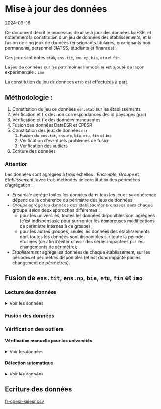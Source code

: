 Mise à jour des données
================
2024-09-06

Ce document décrit le processus de mise à jour des données kpiESR, et
notamment la constitution d’un jeu de données des établissements, et la
fusion de cinq jeux de données (enseignants titulaires, enseignants non
permanents, personnel BIATSS, étudiants et finances).

Ces jeux sont notés `etab`, `ens.tit`, `ens.np`, `bia`, `etu` et `fin`.

Le jeu de données sur les patrimoines immobilier est ajouté de façon
expérimentale : `imo`

La constitution du jeu de données `etab` est effectuées [à
part](maj-mapping.md).

## Méthodologie :

1.  Constitution du jeu de données `esr.etab` sur les établissements
2.  Vérification et fix des non correspondances des id paysages (`pid`)
3.  Vérification et fix des données manquantes
4.  Fusion des données DataESR et CPESR
5.  Constitution des jeux de données `esr`
    1.  Fusion de `ens.tit`, `ens.np`, `bia`, `etu`, `fin` et `imo`
    2.  Vérification d’éventuels problèmes de fusion
    3.  Vérification des outliers
6.  Ecriture des données

### Attention

Les données sont agrégées à trois échelles : *Ensemble*, *Groupe* et
*Etablissement*, avec trois méthodes de constitution des périmètres
d’agrégation :

- *Ensemble* agrège toutes les données dans tous les jeux : sa cohérence
  dépend de la cohérence du périmètre des jeux de données ;
- *Groupe* agrège les données des établissements classés dans chaque
  groupe, selon deux approches différentes :
  - pour les universités, toutes les données disponibles sont agrégées
    (c’est indispensable pour surmonter les nombreuses modifications de
    périmètre internes à ce groupe) ;
  - pour les autres groupes, seules les données des établissements dont
    toutes les données sont disponibles sur toute la période étudiées
    (ce afin d’éviter d’avoir des séries impactées par les changements
    de périmètre);
- *Etablissement* agrège les données de chaque établissement, sur les
  périodes et périmètres disponibles (et est donc impacté par les
  changement de périmètres).

## Fusion de `ens.tit`, `ens.np`, `bia`, `etu`, `fin` et `imo`

### Lecture des données

<details>
<summary>
Voir les données
</summary>

| data | Rentrée.min | Rentrée.max | nb_pid |
|:-----|------------:|------------:|-------:|
| ens  |        2010 |        2021 |    134 |
| bia  |        2015 |        2021 |    152 |
| etu  |        2006 |        2022 |    132 |
| fin  |        2009 |        2023 |    156 |
| imo  |        2016 |        2022 |    160 |

</details>

### Fusion des données

### Vérification des outliers

#### Vérification manuelle pour les universités

<details>
<summary>
Voir les données
</summary>

##### kpi.ENS.S.titulaires

<details>
<summary>
Voir les données
</summary>

| pid   | Etablissement                   | Comparable | kpi                  | valeur | norm | valeur_label | norm_label | rang | evolution |
|:------|:--------------------------------|:-----------|:---------------------|-------:|-----:|:-------------|:-----------|-----:|----------:|
| xJdyB | Aix-Marseille Université        | TRUE       | kpi.ENS.S.titulaires |     NA |   NA | N/A          | N/A        |   NA |        NA |
| vxHYt | Avignon Université              | TRUE       | kpi.ENS.S.titulaires |     NA |   NA | N/A          | N/A        |   NA |        NA |
| RS4WF | CY Cergy Paris Université       | FALSE      | kpi.ENS.S.titulaires |     NA |   NA | N/A          | N/A        |   NA |        NA |
| pVJpw | Centre universitaire de Mayotte | FALSE      | kpi.ENS.S.titulaires |     NA |   NA | N/A          | N/A        |   NA |        NA |
| atbEK | La Rochelle Université          | TRUE       | kpi.ENS.S.titulaires |     NA |   NA | N/A          | N/A        |   NA |        NA |

</details>
<details>
<summary>
Voir les données
</summary>

| pid   | Etablissement                                      | Comparable | kpi                  | valeur | norm | valeur_label | norm_label | rang | evolution |
|:------|:---------------------------------------------------|:-----------|:---------------------|-------:|-----:|:-------------|:-----------|-----:|----------:|
| V13Pk | Université de Versailles Saint-Quentin-en-Yvelines | TRUE       | kpi.ENS.S.titulaires |     NA |   NA | N/A          | N/A        |   NA |        NA |
| Z2FY5 | Université de la Nouvelle-Calédonie                | FALSE      | kpi.ENS.S.titulaires |     NA |   NA | N/A          | N/A        |   NA |        NA |
| zepT6 | Université de la Polynésie Française               | FALSE      | kpi.ENS.S.titulaires |     NA |   NA | N/A          | N/A        |   NA |        NA |
| z3hdL | Université des Antilles                            | FALSE      | kpi.ENS.S.titulaires |     NA |   NA | N/A          | N/A        |   NA |        NA |
| yH19Y | Université du Littoral Côte d’Opale                | TRUE       | kpi.ENS.S.titulaires |     NA |   NA | N/A          | N/A        |   NA |        NA |

</details>

##### kpi.ENS.S.EC

<details>
<summary>
Voir les données
</summary>

| pid   | Etablissement                   | Comparable | kpi          | valeur | norm | valeur_label | norm_label | rang | evolution |
|:------|:--------------------------------|:-----------|:-------------|-------:|-----:|:-------------|:-----------|-----:|----------:|
| xJdyB | Aix-Marseille Université        | TRUE       | kpi.ENS.S.EC |     NA |   NA | N/A          | N/A        |   NA |        NA |
| vxHYt | Avignon Université              | TRUE       | kpi.ENS.S.EC |     NA |   NA | N/A          | N/A        |   NA |        NA |
| RS4WF | CY Cergy Paris Université       | FALSE      | kpi.ENS.S.EC |     NA |   NA | N/A          | N/A        |   NA |        NA |
| pVJpw | Centre universitaire de Mayotte | FALSE      | kpi.ENS.S.EC |     NA |   NA | N/A          | N/A        |   NA |        NA |
| atbEK | La Rochelle Université          | TRUE       | kpi.ENS.S.EC |     NA |   NA | N/A          | N/A        |   NA |        NA |

</details>
<details>
<summary>
Voir les données
</summary>

| pid   | Etablissement                                      | Comparable | kpi          | valeur | norm | valeur_label | norm_label | rang | evolution |
|:------|:---------------------------------------------------|:-----------|:-------------|-------:|-----:|:-------------|:-----------|-----:|----------:|
| V13Pk | Université de Versailles Saint-Quentin-en-Yvelines | TRUE       | kpi.ENS.S.EC |     NA |   NA | N/A          | N/A        |   NA |        NA |
| Z2FY5 | Université de la Nouvelle-Calédonie                | FALSE      | kpi.ENS.S.EC |     NA |   NA | N/A          | N/A        |   NA |        NA |
| zepT6 | Université de la Polynésie Française               | FALSE      | kpi.ENS.S.EC |     NA |   NA | N/A          | N/A        |   NA |        NA |
| z3hdL | Université des Antilles                            | FALSE      | kpi.ENS.S.EC |     NA |   NA | N/A          | N/A        |   NA |        NA |
| yH19Y | Université du Littoral Côte d’Opale                | TRUE       | kpi.ENS.S.EC |     NA |   NA | N/A          | N/A        |   NA |        NA |

</details>

##### kpi.ENS.S.DocATER

<details>
<summary>
Voir les données
</summary>

| pid   | Etablissement                   | Comparable | kpi               | valeur | norm | valeur_label | norm_label | rang | evolution |
|:------|:--------------------------------|:-----------|:------------------|-------:|-----:|:-------------|:-----------|-----:|----------:|
| xJdyB | Aix-Marseille Université        | TRUE       | kpi.ENS.S.DocATER |     NA |   NA | N/A          | N/A        |   NA |        NA |
| vxHYt | Avignon Université              | TRUE       | kpi.ENS.S.DocATER |     NA |   NA | N/A          | N/A        |   NA |        NA |
| RS4WF | CY Cergy Paris Université       | FALSE      | kpi.ENS.S.DocATER |     NA |   NA | N/A          | N/A        |   NA |        NA |
| pVJpw | Centre universitaire de Mayotte | FALSE      | kpi.ENS.S.DocATER |     NA |   NA | N/A          | N/A        |   NA |        NA |
| atbEK | La Rochelle Université          | TRUE       | kpi.ENS.S.DocATER |     NA |   NA | N/A          | N/A        |   NA |        NA |

</details>
<details>
<summary>
Voir les données
</summary>

| pid   | Etablissement                                      | Comparable | kpi               | valeur | norm | valeur_label | norm_label | rang | evolution |
|:------|:---------------------------------------------------|:-----------|:------------------|-------:|-----:|:-------------|:-----------|-----:|----------:|
| V13Pk | Université de Versailles Saint-Quentin-en-Yvelines | TRUE       | kpi.ENS.S.DocATER |     NA |   NA | N/A          | N/A        |   NA |        NA |
| Z2FY5 | Université de la Nouvelle-Calédonie                | FALSE      | kpi.ENS.S.DocATER |     NA |   NA | N/A          | N/A        |   NA |        NA |
| zepT6 | Université de la Polynésie Française               | FALSE      | kpi.ENS.S.DocATER |     NA |   NA | N/A          | N/A        |   NA |        NA |
| z3hdL | Université des Antilles                            | FALSE      | kpi.ENS.S.DocATER |     NA |   NA | N/A          | N/A        |   NA |        NA |
| yH19Y | Université du Littoral Côte d’Opale                | TRUE       | kpi.ENS.S.DocATER |     NA |   NA | N/A          | N/A        |   NA |        NA |

</details>

##### kpi.ENS.S.contractuels

<details>
<summary>
Voir les données
</summary>

| pid   | Etablissement                   | Comparable | kpi                    | valeur | norm | valeur_label | norm_label | rang | evolution |
|:------|:--------------------------------|:-----------|:-----------------------|-------:|-----:|:-------------|:-----------|-----:|----------:|
| xJdyB | Aix-Marseille Université        | TRUE       | kpi.ENS.S.contractuels |     NA |   NA | N/A          | N/A        |   NA |        NA |
| vxHYt | Avignon Université              | TRUE       | kpi.ENS.S.contractuels |     NA |   NA | N/A          | N/A        |   NA |        NA |
| RS4WF | CY Cergy Paris Université       | FALSE      | kpi.ENS.S.contractuels |     NA |   NA | N/A          | N/A        |   NA |        NA |
| pVJpw | Centre universitaire de Mayotte | FALSE      | kpi.ENS.S.contractuels |     NA |   NA | N/A          | N/A        |   NA |        NA |
| atbEK | La Rochelle Université          | TRUE       | kpi.ENS.S.contractuels |     NA |   NA | N/A          | N/A        |   NA |        NA |

</details>
<details>
<summary>
Voir les données
</summary>

| pid   | Etablissement                                      | Comparable | kpi                    | valeur | norm | valeur_label | norm_label | rang | evolution |
|:------|:---------------------------------------------------|:-----------|:-----------------------|-------:|-----:|:-------------|:-----------|-----:|----------:|
| V13Pk | Université de Versailles Saint-Quentin-en-Yvelines | TRUE       | kpi.ENS.S.contractuels |     NA |   NA | N/A          | N/A        |   NA |        NA |
| Z2FY5 | Université de la Nouvelle-Calédonie                | FALSE      | kpi.ENS.S.contractuels |     NA |   NA | N/A          | N/A        |   NA |        NA |
| zepT6 | Université de la Polynésie Française               | FALSE      | kpi.ENS.S.contractuels |     NA |   NA | N/A          | N/A        |   NA |        NA |
| z3hdL | Université des Antilles                            | FALSE      | kpi.ENS.S.contractuels |     NA |   NA | N/A          | N/A        |   NA |        NA |
| yH19Y | Université du Littoral Côte d’Opale                | TRUE       | kpi.ENS.S.contractuels |     NA |   NA | N/A          | N/A        |   NA |        NA |

</details>

##### kpi.ETU.S.cycle1_L

<details>
<summary>
Voir les données
</summary>

| pid   | Etablissement                        | Comparable | kpi                | valeur |      norm | valeur_label | norm_label | rang | evolution |
|:------|:-------------------------------------|:-----------|:-------------------|-------:|----------:|:-------------|:-----------|-----:|----------:|
| PpsCQ | Université Paris sciences et lettres | FALSE      | kpi.ETU.S.cycle1_L |   4326 | 0.2408820 | 4 326        | 24%        |   69 |        NA |
| G2qA7 | Université Paris-Saclay              | FALSE      | kpi.ETU.S.cycle1_L |  16291 | 0.3481132 | 16 291       | 35%        |   68 | 114.25866 |
| etBz7 | Université Claude Bernard - Lyon 1   | TRUE       | kpi.ETU.S.cycle1_L |  16061 | 0.4061757 | 16 061       | 41%        |   67 |  96.80550 |
| 5cZyU | Université de Paris                  | TRUE       | kpi.ETU.S.cycle1_L |  24493 | 0.4205384 | 24 493       | 42%        |   66 |  97.14818 |
| bxPQe | Sorbonne Université                  | TRUE       | kpi.ETU.S.cycle1_L |  21808 | 0.4448796 | 21 808       | 44%        |   65 |  99.10025 |

</details>
<details>
<summary>
Voir les données
</summary>

| pid   | Etablissement                       | Comparable | kpi                | valeur |      norm | valeur_label | norm_label | rang | evolution |
|:------|:------------------------------------|:-----------|:-------------------|-------:|----------:|:-------------|:-----------|-----:|----------:|
| HAU8L | Université de Nîmes                 | TRUE       | kpi.ETU.S.cycle1_L |   4867 | 0.9024662 | 4 867        | 90%        |    4 | 148.42940 |
| Z2FY5 | Université de la Nouvelle-Calédonie | FALSE      | kpi.ETU.S.cycle1_L |   3162 | 0.9202561 | 3 162        | 92%        |    3 | 132.46753 |
| RN4E6 | Université d’Évry-Val-d’Essonne     | FALSE      | kpi.ETU.S.cycle1_L |   5893 | 0.9312579 | 5 893        | 93%        |    2 |  89.88713 |
| pVJpw | Centre universitaire de Mayotte     | FALSE      | kpi.ETU.S.cycle1_L |   1359 | 1.0000000 | 1 359        | 100%       |    1 | 189.01252 |
| C6Ps7 | Université Paris Dauphine - PSL     | FALSE      | kpi.ETU.S.cycle1_L |     NA |        NA | N/A          | N/A        |   NA |        NA |

</details>

##### kpi.ETU.S.cycle2_M

<details>
<summary>
Voir les données
</summary>

| pid   | Etablissement                        | Comparable | kpi                | valeur |      norm | valeur_label | norm_label | rang | evolution |
|:------|:-------------------------------------|:-----------|:-------------------|-------:|----------:|:-------------|:-----------|-----:|----------:|
| pVJpw | Centre universitaire de Mayotte      | FALSE      | kpi.ETU.S.cycle2_M |      0 | 0.0000000 | 0            | 0%         |   69 |        NA |
| Z2FY5 | Université de la Nouvelle-Calédonie  | FALSE      | kpi.ETU.S.cycle2_M |    230 | 0.0669383 | 230          | 7%         |   68 | 128.49162 |
| RN4E6 | Université d’Évry-Val-d’Essonne      | FALSE      | kpi.ETU.S.cycle2_M |    434 | 0.0685841 | 434          | 7%         |   67 |  21.91919 |
| HAU8L | Université de Nîmes                  | TRUE       | kpi.ETU.S.cycle2_M |    489 | 0.0906731 | 489          | 9%         |   66 | 186.64122 |
| zepT6 | Université de la Polynésie Française | FALSE      | kpi.ETU.S.cycle2_M |    345 | 0.1336691 | 345          | 13%        |   65 |  78.58770 |

</details>
<details>
<summary>
Voir les données
</summary>

| pid   | Etablissement                        | Comparable | kpi                | valeur |      norm | valeur_label | norm_label | rang | evolution |
|:------|:-------------------------------------|:-----------|:-------------------|-------:|----------:|:-------------|:-----------|-----:|----------:|
| 5cZyU | Université de Paris                  | TRUE       | kpi.ETU.S.cycle2_M |  30894 | 0.5304419 | 30 894       | 53%        |    4 |  116.9076 |
| etBz7 | Université Claude Bernard - Lyon 1   | TRUE       | kpi.ETU.S.cycle2_M |  22062 | 0.5579384 | 22 062       | 56%        |    3 |  128.1780 |
| G2qA7 | Université Paris-Saclay              | FALSE      | kpi.ETU.S.cycle2_M |  26460 | 0.5654088 | 26 460       | 57%        |    2 |  252.5050 |
| PpsCQ | Université Paris sciences et lettres | FALSE      | kpi.ETU.S.cycle2_M |  11283 | 0.6282644 | 11 283       | 63%        |    1 |        NA |
| C6Ps7 | Université Paris Dauphine - PSL      | FALSE      | kpi.ETU.S.cycle2_M |     NA |        NA | N/A          | N/A        |   NA |        NA |

</details>

##### kpi.ETU.S.cycle3_D

<details>
<summary>
Voir les données
</summary>

| pid   | Etablissement                                      | Comparable | kpi                | valeur |      norm | valeur_label | norm_label | rang | evolution |
|:------|:---------------------------------------------------|:-----------|:-------------------|-------:|----------:|:-------------|:-----------|-----:|----------:|
| pVJpw | Centre universitaire de Mayotte                    | FALSE      | kpi.ETU.S.cycle3_D |      0 | 0.0000000 | 0            | 0%         |   67 |        NA |
| Lr94O | Université de Bourgogne                            | TRUE       | kpi.ETU.S.cycle3_D |      0 | 0.0000000 | 0            | 0%         |   67 | 0.0000000 |
| 7Mpgt | Université de Franche-Comté                        | TRUE       | kpi.ETU.S.cycle3_D |      0 | 0.0000000 | 0            | 0%         |   67 | 0.0000000 |
| RN4E6 | Université d’Évry-Val-d’Essonne                    | FALSE      | kpi.ETU.S.cycle3_D |      1 | 0.0001580 | 1            | 0%         |   66 | 0.4098361 |
| V13Pk | Université de Versailles Saint-Quentin-en-Yvelines | TRUE       | kpi.ETU.S.cycle3_D |      6 | 0.0004522 | 6            | 0%         |   65 | 0.8498584 |

</details>
<details>
<summary>
Voir les données
</summary>

| pid   | Etablissement                        | Comparable | kpi                | valeur |      norm | valeur_label | norm_label | rang | evolution |
|:------|:-------------------------------------|:-----------|:-------------------|-------:|----------:|:-------------|:-----------|-----:|----------:|
| Y7ch7 | Université Grenoble Alpes            | TRUE       | kpi.ETU.S.cycle3_D |   2873 | 0.0548607 | 2 873        | 5%         |    4 |  81.87518 |
| bxPQe | Sorbonne Université                  | TRUE       | kpi.ETU.S.cycle3_D |   2881 | 0.0587719 | 2 881        | 6%         |    3 |  62.03704 |
| G2qA7 | Université Paris-Saclay              | FALSE      | kpi.ETU.S.cycle3_D |   4047 | 0.0864781 | 4 047        | 9%         |    2 | 157.83931 |
| PpsCQ | Université Paris sciences et lettres | FALSE      | kpi.ETU.S.cycle3_D |   2350 | 0.1308536 | 2 350        | 13%        |    1 | 890.15152 |
| C6Ps7 | Université Paris Dauphine - PSL      | FALSE      | kpi.ETU.S.cycle3_D |     NA |        NA | N/A          | N/A        |   NA |        NA |

</details>

##### kpi.ETU.S.DU_DE

<details>
<summary>
Voir les données
</summary>

| pid   | Etablissement                            | Comparable | kpi             | valeur |      norm | valeur_label | norm_label | rang | evolution |
|:------|:-----------------------------------------|:-----------|:----------------|-------:|----------:|:-------------|:-----------|-----:|----------:|
| BWbvP | Université d’Artois                      | TRUE       | kpi.ETU.S.DU_DE |     90 | 0.0075707 | 90           | 1%         |   69 | 109.75610 |
| 5tVy4 | Université Bretagne Sud                  | TRUE       | kpi.ETU.S.DU_DE |     77 | 0.0080637 | 77           | 1%         |   68 | 120.31250 |
| EW53M | Université Polytechnique Hauts-de-France | TRUE       | kpi.ETU.S.DU_DE |    114 | 0.0094795 | 114          | 1%         |   67 | 215.09434 |
| 3Z5e6 | Université Gustave Eiffel                | FALSE      | kpi.ETU.S.DU_DE |    147 | 0.0097629 | 147          | 1%         |   66 |        NA |
| zepT6 | Université de la Polynésie Française     | FALSE      | kpi.ETU.S.DU_DE |     46 | 0.0178225 | 46           | 2%         |   65 |  40.35088 |

</details>
<details>
<summary>
Voir les données
</summary>

| pid   | Etablissement                        | Comparable | kpi             | valeur |      norm | valeur_label | norm_label | rang | evolution |
|:------|:-------------------------------------|:-----------|:----------------|-------:|----------:|:-------------|:-----------|-----:|----------:|
| bxPQe | Sorbonne Université                  | TRUE       | kpi.ETU.S.DU_DE |   7072 | 0.1442676 | 7 072        | 14%        |    4 |  119.0372 |
| TWBzp | Université Panthéon-Assas            | FALSE      | kpi.ETU.S.DU_DE |   3559 | 0.1640470 | 3 559        | 16%        |    3 |  123.8344 |
| 5cZyU | Université de Paris                  | TRUE       | kpi.ETU.S.DU_DE |  10195 | 0.1750455 | 10 195       | 18%        |    2 |  147.8393 |
| PpsCQ | Université Paris sciences et lettres | FALSE      | kpi.ETU.S.DU_DE |   4170 | 0.2321956 | 4 170        | 23%        |    1 |        NA |
| C6Ps7 | Université Paris Dauphine - PSL      | FALSE      | kpi.ETU.S.DU_DE |     NA |        NA | N/A          | N/A        |   NA |        NA |

</details>

##### kpi.BIA.S.A

<details>
<summary>
Voir les données
</summary>

| pid   | Etablissement                   | Comparable | kpi         | valeur | norm | valeur_label | norm_label | rang | evolution |
|:------|:--------------------------------|:-----------|:------------|-------:|-----:|:-------------|:-----------|-----:|----------:|
| xJdyB | Aix-Marseille Université        | TRUE       | kpi.BIA.S.A |     NA |   NA | N/A          | N/A        |   NA |        NA |
| vxHYt | Avignon Université              | TRUE       | kpi.BIA.S.A |     NA |   NA | N/A          | N/A        |   NA |        NA |
| RS4WF | CY Cergy Paris Université       | FALSE      | kpi.BIA.S.A |     NA |   NA | N/A          | N/A        |   NA |        NA |
| pVJpw | Centre universitaire de Mayotte | FALSE      | kpi.BIA.S.A |     NA |   NA | N/A          | N/A        |   NA |        NA |
| atbEK | La Rochelle Université          | TRUE       | kpi.BIA.S.A |     NA |   NA | N/A          | N/A        |   NA |        NA |

</details>
<details>
<summary>
Voir les données
</summary>

| pid   | Etablissement                                      | Comparable | kpi         | valeur | norm | valeur_label | norm_label | rang | evolution |
|:------|:---------------------------------------------------|:-----------|:------------|-------:|-----:|:-------------|:-----------|-----:|----------:|
| V13Pk | Université de Versailles Saint-Quentin-en-Yvelines | TRUE       | kpi.BIA.S.A |     NA |   NA | N/A          | N/A        |   NA |        NA |
| Z2FY5 | Université de la Nouvelle-Calédonie                | FALSE      | kpi.BIA.S.A |     NA |   NA | N/A          | N/A        |   NA |        NA |
| zepT6 | Université de la Polynésie Française               | FALSE      | kpi.BIA.S.A |     NA |   NA | N/A          | N/A        |   NA |        NA |
| z3hdL | Université des Antilles                            | FALSE      | kpi.BIA.S.A |     NA |   NA | N/A          | N/A        |   NA |        NA |
| yH19Y | Université du Littoral Côte d’Opale                | TRUE       | kpi.BIA.S.A |     NA |   NA | N/A          | N/A        |   NA |        NA |

</details>

##### kpi.BIA.S.B

<details>
<summary>
Voir les données
</summary>

| pid   | Etablissement                   | Comparable | kpi         | valeur | norm | valeur_label | norm_label | rang | evolution |
|:------|:--------------------------------|:-----------|:------------|-------:|-----:|:-------------|:-----------|-----:|----------:|
| xJdyB | Aix-Marseille Université        | TRUE       | kpi.BIA.S.B |     NA |   NA | N/A          | N/A        |   NA |        NA |
| vxHYt | Avignon Université              | TRUE       | kpi.BIA.S.B |     NA |   NA | N/A          | N/A        |   NA |        NA |
| RS4WF | CY Cergy Paris Université       | FALSE      | kpi.BIA.S.B |     NA |   NA | N/A          | N/A        |   NA |        NA |
| pVJpw | Centre universitaire de Mayotte | FALSE      | kpi.BIA.S.B |     NA |   NA | N/A          | N/A        |   NA |        NA |
| atbEK | La Rochelle Université          | TRUE       | kpi.BIA.S.B |     NA |   NA | N/A          | N/A        |   NA |        NA |

</details>
<details>
<summary>
Voir les données
</summary>

| pid   | Etablissement                                      | Comparable | kpi         | valeur | norm | valeur_label | norm_label | rang | evolution |
|:------|:---------------------------------------------------|:-----------|:------------|-------:|-----:|:-------------|:-----------|-----:|----------:|
| V13Pk | Université de Versailles Saint-Quentin-en-Yvelines | TRUE       | kpi.BIA.S.B |     NA |   NA | N/A          | N/A        |   NA |        NA |
| Z2FY5 | Université de la Nouvelle-Calédonie                | FALSE      | kpi.BIA.S.B |     NA |   NA | N/A          | N/A        |   NA |        NA |
| zepT6 | Université de la Polynésie Française               | FALSE      | kpi.BIA.S.B |     NA |   NA | N/A          | N/A        |   NA |        NA |
| z3hdL | Université des Antilles                            | FALSE      | kpi.BIA.S.B |     NA |   NA | N/A          | N/A        |   NA |        NA |
| yH19Y | Université du Littoral Côte d’Opale                | TRUE       | kpi.BIA.S.B |     NA |   NA | N/A          | N/A        |   NA |        NA |

</details>

##### kpi.BIA.S.C

<details>
<summary>
Voir les données
</summary>

| pid   | Etablissement                   | Comparable | kpi         | valeur | norm | valeur_label | norm_label | rang | evolution |
|:------|:--------------------------------|:-----------|:------------|-------:|-----:|:-------------|:-----------|-----:|----------:|
| xJdyB | Aix-Marseille Université        | TRUE       | kpi.BIA.S.C |     NA |   NA | N/A          | N/A        |   NA |        NA |
| vxHYt | Avignon Université              | TRUE       | kpi.BIA.S.C |     NA |   NA | N/A          | N/A        |   NA |        NA |
| RS4WF | CY Cergy Paris Université       | FALSE      | kpi.BIA.S.C |     NA |   NA | N/A          | N/A        |   NA |        NA |
| pVJpw | Centre universitaire de Mayotte | FALSE      | kpi.BIA.S.C |     NA |   NA | N/A          | N/A        |   NA |        NA |
| atbEK | La Rochelle Université          | TRUE       | kpi.BIA.S.C |     NA |   NA | N/A          | N/A        |   NA |        NA |

</details>
<details>
<summary>
Voir les données
</summary>

| pid   | Etablissement                                      | Comparable | kpi         | valeur | norm | valeur_label | norm_label | rang | evolution |
|:------|:---------------------------------------------------|:-----------|:------------|-------:|-----:|:-------------|:-----------|-----:|----------:|
| V13Pk | Université de Versailles Saint-Quentin-en-Yvelines | TRUE       | kpi.BIA.S.C |     NA |   NA | N/A          | N/A        |   NA |        NA |
| Z2FY5 | Université de la Nouvelle-Calédonie                | FALSE      | kpi.BIA.S.C |     NA |   NA | N/A          | N/A        |   NA |        NA |
| zepT6 | Université de la Polynésie Française               | FALSE      | kpi.BIA.S.C |     NA |   NA | N/A          | N/A        |   NA |        NA |
| z3hdL | Université des Antilles                            | FALSE      | kpi.BIA.S.C |     NA |   NA | N/A          | N/A        |   NA |        NA |
| yH19Y | Université du Littoral Côte d’Opale                | TRUE       | kpi.BIA.S.C |     NA |   NA | N/A          | N/A        |   NA |        NA |

</details>

##### kpi.BIA.S.titulaires

<details>
<summary>
Voir les données
</summary>

| pid   | Etablissement                   | Comparable | kpi                  | valeur | norm | valeur_label | norm_label | rang | evolution |
|:------|:--------------------------------|:-----------|:---------------------|-------:|-----:|:-------------|:-----------|-----:|----------:|
| xJdyB | Aix-Marseille Université        | TRUE       | kpi.BIA.S.titulaires |     NA |   NA | N/A          | N/A        |   NA |        NA |
| vxHYt | Avignon Université              | TRUE       | kpi.BIA.S.titulaires |     NA |   NA | N/A          | N/A        |   NA |        NA |
| RS4WF | CY Cergy Paris Université       | FALSE      | kpi.BIA.S.titulaires |     NA |   NA | N/A          | N/A        |   NA |        NA |
| pVJpw | Centre universitaire de Mayotte | FALSE      | kpi.BIA.S.titulaires |     NA |   NA | N/A          | N/A        |   NA |        NA |
| atbEK | La Rochelle Université          | TRUE       | kpi.BIA.S.titulaires |     NA |   NA | N/A          | N/A        |   NA |        NA |

</details>
<details>
<summary>
Voir les données
</summary>

| pid   | Etablissement                                      | Comparable | kpi                  | valeur | norm | valeur_label | norm_label | rang | evolution |
|:------|:---------------------------------------------------|:-----------|:---------------------|-------:|-----:|:-------------|:-----------|-----:|----------:|
| V13Pk | Université de Versailles Saint-Quentin-en-Yvelines | TRUE       | kpi.BIA.S.titulaires |     NA |   NA | N/A          | N/A        |   NA |        NA |
| Z2FY5 | Université de la Nouvelle-Calédonie                | FALSE      | kpi.BIA.S.titulaires |     NA |   NA | N/A          | N/A        |   NA |        NA |
| zepT6 | Université de la Polynésie Française               | FALSE      | kpi.BIA.S.titulaires |     NA |   NA | N/A          | N/A        |   NA |        NA |
| z3hdL | Université des Antilles                            | FALSE      | kpi.BIA.S.titulaires |     NA |   NA | N/A          | N/A        |   NA |        NA |
| yH19Y | Université du Littoral Côte d’Opale                | TRUE       | kpi.BIA.S.titulaires |     NA |   NA | N/A          | N/A        |   NA |        NA |

</details>

##### kpi.FIN.S.masseSalariale

<details>
<summary>
Voir les données
</summary>

| pid   | Etablissement                        | Comparable | kpi                      |    valeur |      norm | valeur_label | norm_label | rang | evolution |
|:------|:-------------------------------------|:-----------|:-------------------------|----------:|----------:|:-------------|:-----------|-----:|----------:|
| pVJpw | Centre universitaire de Mayotte      | FALSE      | kpi.FIN.S.masseSalariale |   1669563 | 0.1726121 | 1.7M€        | 17%        |   68 |  194.5542 |
| PpsCQ | Université Paris sciences et lettres | FALSE      | kpi.FIN.S.masseSalariale |   9019346 | 0.1980367 | 9M€          | 20%        |   67 |  119.8539 |
| OJZ4a | Université de Haute-Alsace           | FALSE      | kpi.FIN.S.masseSalariale |  80493139 | 0.6536094 | 80M€         | 65%        |   66 |  120.8115 |
| G2qA7 | Université Paris-Saclay              | FALSE      | kpi.FIN.S.masseSalariale | 330372170 | 0.6860005 | 330M€        | 69%        |   65 |  122.3841 |
| HAU8L | Université de Nîmes                  | TRUE       | kpi.FIN.S.masseSalariale |  20682089 | 0.6960349 | 21M€         | 70%        |   64 |  179.3573 |

</details>
<details>
<summary>
Voir les données
</summary>

| pid   | Etablissement                                | Comparable | kpi                      |    valeur |      norm | valeur_label | norm_label | rang | evolution |
|:------|:---------------------------------------------|:-----------|:-------------------------|----------:|----------:|:-------------|:-----------|-----:|----------:|
| Uxr7Z | Université Paris 8 - Vincennes - Saint-Denis | TRUE       | kpi.FIN.S.masseSalariale | 135311959 | 0.8624770 | 135M€        | 86%        |    3 |  121.9693 |
| 9xlel | Le Mans Université                           | TRUE       | kpi.FIN.S.masseSalariale |  89239805 | 0.8691082 | 89M€         | 87%        |    2 |  132.2899 |
| ti37C | Université Rennes 2                          | TRUE       | kpi.FIN.S.masseSalariale | 110259303 | 0.8702093 | 110M€        | 87%        |    1 |  130.3243 |
| qUCQp | Nantes Université                            | TRUE       | kpi.FIN.S.masseSalariale |        NA |        NA | N/A          | N/A        |   NA |        NA |
| hy4EW | Université de Guyane                         | FALSE      | kpi.FIN.S.masseSalariale |        NA |        NA | N/A          | N/A        |   NA |        NA |

</details>

##### kpi.FIN.S.SCSP

<details>
<summary>
Voir les données
</summary>

| pid   | Etablissement                        | Comparable | kpi            |   valeur |      norm | valeur_label | norm_label | rang | evolution |
|:------|:-------------------------------------|:-----------|:---------------|---------:|----------:|:-------------|:-----------|-----:|----------:|
| PpsCQ | Université Paris sciences et lettres | FALSE      | kpi.FIN.S.SCSP |  9642272 | 0.2117142 | 9.6M€        | 21%        |   68 |  422.6216 |
| C6Ps7 | Université Paris Dauphine - PSL      | FALSE      | kpi.FIN.S.SCSP | 63039652 | 0.5461735 | 63M€         | 55%        |   67 |  109.3084 |
| pVJpw | Centre universitaire de Mayotte      | FALSE      | kpi.FIN.S.SCSP |  5667133 | 0.5859113 | 5.7M€        | 59%        |   66 |  199.1814 |
| OJZ4a | Université de Haute-Alsace           | FALSE      | kpi.FIN.S.SCSP | 81505600 | 0.6618307 | 82M€         | 66%        |   65 |  117.4418 |
| NLCOF | Université de Corse Pasquale Paoli   | FALSE      | kpi.FIN.S.SCSP | 45499751 | 0.6730802 | 45M€         | 67%        |   64 |  127.8109 |

</details>
<details>
<summary>
Voir les données
</summary>

| pid   | Etablissement                          | Comparable | kpi            |    valeur |      norm | valeur_label | norm_label | rang | evolution |
|:------|:---------------------------------------|:-----------|:---------------|----------:|----------:|:-------------|:-----------|-----:|----------:|
| z3hdL | Université des Antilles                | FALSE      | kpi.FIN.S.SCSP |  97264516 | 0.8998906 | 97M€         | 90%        |    3 |  107.1700 |
| HqAYu | Université Toulouse - Jean Jaurès      | TRUE       | kpi.FIN.S.SCSP | 181666433 | 0.9152949 | 182M€        | 92%        |    2 |  126.6716 |
| 8k883 | Université Sorbonne Nouvelle - Paris 3 | TRUE       | kpi.FIN.S.SCSP | 106604738 | 0.9261143 | 107M€        | 93%        |    1 |  116.5979 |
| qUCQp | Nantes Université                      | TRUE       | kpi.FIN.S.SCSP |        NA |        NA | N/A          | N/A        |   NA |        NA |
| hy4EW | Université de Guyane                   | FALSE      | kpi.FIN.S.SCSP |        NA |        NA | N/A          | N/A        |   NA |        NA |

</details>

##### kpi.FIN.S.recettesFormation

<details>
<summary>
Voir les données
</summary>

| pid   | Etablissement                            | Comparable | kpi                         |  valeur |      norm | valeur_label | norm_label | rang | evolution |
|:------|:-----------------------------------------|:-----------|:----------------------------|--------:|----------:|:-------------|:-----------|-----:|----------:|
| pVJpw | Centre universitaire de Mayotte          | FALSE      | kpi.FIN.S.recettesFormation |   75098 | 0.0077642 | 0.08M€       | 1%         |   64 |  30.83461 |
| n1W55 | Université de Perpignan Via Domitia      | TRUE       | kpi.FIN.S.recettesFormation | 1684725 | 0.0208868 | 1.7M€        | 2%         |   63 |  59.64260 |
| EW53M | Université Polytechnique Hauts-de-France | TRUE       | kpi.FIN.S.recettesFormation | 2378456 | 0.0211359 | 2.4M€        | 2%         |   62 |  56.50268 |
| atbEK | La Rochelle Université                   | TRUE       | kpi.FIN.S.recettesFormation | 2066209 | 0.0235176 | 2.1M€        | 2%         |   61 | 100.05119 |
| LsQ24 | Université Le Havre Normandie            | TRUE       | kpi.FIN.S.recettesFormation | 2054563 | 0.0246609 | 2.1M€        | 2%         |   60 |  75.12086 |

</details>
<details>
<summary>
Voir les données
</summary>

| pid   | Etablissement                          | Comparable | kpi                         | valeur | norm | valeur_label | norm_label | rang | evolution |
|:------|:---------------------------------------|:-----------|:----------------------------|-------:|-----:|:-------------|:-----------|-----:|----------:|
| PpsCQ | Université Paris sciences et lettres   | FALSE      | kpi.FIN.S.recettesFormation |     NA |   NA | N/A          | N/A        |   NA |        NA |
| 8k883 | Université Sorbonne Nouvelle - Paris 3 | TRUE       | kpi.FIN.S.recettesFormation |     NA |   NA | N/A          | N/A        |   NA |        NA |
| hy4EW | Université de Guyane                   | FALSE      | kpi.FIN.S.recettesFormation |     NA |   NA | N/A          | N/A        |   NA |        NA |
| Z2FY5 | Université de la Nouvelle-Calédonie    | FALSE      | kpi.FIN.S.recettesFormation |     NA |   NA | N/A          | N/A        |   NA |        NA |
| zepT6 | Université de la Polynésie Française   | FALSE      | kpi.FIN.S.recettesFormation |     NA |   NA | N/A          | N/A        |   NA |        NA |

</details>

##### kpi.FIN.S.recettesRecherche

<details>
<summary>
Voir les données
</summary>

| pid   | Etablissement                     | Comparable | kpi                         |  valeur |      norm | valeur_label | norm_label | rang |  evolution |
|:------|:----------------------------------|:-----------|:----------------------------|--------:|----------:|:-------------|:-----------|-----:|-----------:|
| pVJpw | Centre universitaire de Mayotte   | FALSE      | kpi.FIN.S.recettesRecherche |       0 | 0.0000000 | 0M€          | 0%         |   65 |    0.00000 |
| C6Ps7 | Université Paris Dauphine - PSL   | FALSE      | kpi.FIN.S.recettesRecherche |  668266 | 0.0057898 | 0.67M€       | 1%         |   64 |   35.31869 |
| gap5Q | Université Toulouse Capitole      | TRUE       | kpi.FIN.S.recettesRecherche |  809405 | 0.0069165 | 0.81M€       | 1%         |   63 |   83.19699 |
| HqAYu | Université Toulouse - Jean Jaurès | TRUE       | kpi.FIN.S.recettesRecherche | 1513574 | 0.0076259 | 1.5M€        | 1%         |   62 |  106.89349 |
| 7Gzub | Université Jean Moulin - Lyon 3   | TRUE       | kpi.FIN.S.recettesRecherche | 1078776 | 0.0081709 | 1.1M€        | 1%         |   61 | 1020.41838 |

</details>
<details>
<summary>
Voir les données
</summary>

| pid   | Etablissement                        | Comparable | kpi                         | valeur | norm | valeur_label | norm_label | rang | evolution |
|:------|:-------------------------------------|:-----------|:----------------------------|-------:|-----:|:-------------|:-----------|-----:|----------:|
| qUCQp | Nantes Université                    | TRUE       | kpi.FIN.S.recettesRecherche |     NA |   NA | N/A          | N/A        |   NA |        NA |
| PpsCQ | Université Paris sciences et lettres | FALSE      | kpi.FIN.S.recettesRecherche |     NA |   NA | N/A          | N/A        |   NA |        NA |
| hy4EW | Université de Guyane                 | FALSE      | kpi.FIN.S.recettesRecherche |     NA |   NA | N/A          | N/A        |   NA |        NA |
| HAU8L | Université de Nîmes                  | TRUE       | kpi.FIN.S.recettesRecherche |     NA |   NA | N/A          | N/A        |   NA |        NA |
| z3hdL | Université des Antilles              | FALSE      | kpi.FIN.S.recettesRecherche |     NA |   NA | N/A          | N/A        |   NA |        NA |

</details>

##### kpi.FIN.S.investissements

<details>
<summary>
Voir les données
</summary>

| pid   | Etablissement                          | Comparable | kpi                       |   valeur |      norm | valeur_label | norm_label | rang | evolution |
|:------|:---------------------------------------|:-----------|:--------------------------|---------:|----------:|:-------------|:-----------|-----:|----------:|
| PpsCQ | Université Paris sciences et lettres   | FALSE      | kpi.FIN.S.investissements |    45073 | 0.0009897 | 0.05M€       | 0%         |   68 |  536.5833 |
| 8k883 | Université Sorbonne Nouvelle - Paris 3 | TRUE       | kpi.FIN.S.investissements |  2672875 | 0.0232202 | 2.7M€        | 2%         |   67 |  160.9172 |
| 6G2TU | Université Paris 1 - Panthéon Sorbonne | TRUE       | kpi.FIN.S.investissements |  6789803 | 0.0273703 | 6.8M€        | 3%         |   66 |  293.4136 |
| ti37C | Université Rennes 2                    | TRUE       | kpi.FIN.S.investissements |  6589597 | 0.0520077 | 6.6M€        | 5%         |   65 |  154.1178 |
| 5cZyU | Université de Paris                    | TRUE       | kpi.FIN.S.investissements | 35870601 | 0.0538666 | 36M€         | 5%         |   64 |  132.0454 |

</details>
<details>
<summary>
Voir les données
</summary>

| pid   | Etablissement                   | Comparable | kpi                       |   valeur |      norm | valeur_label | norm_label | rang | evolution |
|:------|:--------------------------------|:-----------|:--------------------------|---------:|----------:|:-------------|:-----------|-----:|----------:|
| 7Gzub | Université Jean Moulin - Lyon 3 | TRUE       | kpi.FIN.S.investissements | 31210228 | 0.2363931 | 31M€         | 24%        |    3 |  379.0728 |
| HAU8L | Université de Nîmes             | TRUE       | kpi.FIN.S.investissements |  7709292 | 0.2594485 | 7.7M€        | 26%        |    2 |  774.2536 |
| RN4E6 | Université d’Évry-Val-d’Essonne | FALSE      | kpi.FIN.S.investissements | 31010281 | 0.3026222 | 31M€         | 30%        |    1 | 1863.2160 |
| qUCQp | Nantes Université               | TRUE       | kpi.FIN.S.investissements |       NA |        NA | N/A          | N/A        |   NA |        NA |
| hy4EW | Université de Guyane            | FALSE      | kpi.FIN.S.investissements |       NA |        NA | N/A          | N/A        |   NA |        NA |

</details>

##### kpi.IMO.S.état_satisfaisant

<details>
<summary>
Voir les données
</summary>

| pid   | Etablissement                          | Comparable | kpi                         | valeur |      norm | valeur_label | norm_label | rang | evolution |
|:------|:---------------------------------------|:-----------|:----------------------------|-------:|----------:|:-------------|:-----------|-----:|----------:|
| pVJpw | Centre universitaire de Mayotte        | FALSE      | kpi.IMO.S.état_satisfaisant |      0 | 0.0000000 | 0            | 0%         |   63 |        NA |
| C6Ps7 | Université Paris Dauphine - PSL        | FALSE      | kpi.IMO.S.état_satisfaisant |      0 | 0.0000000 | 0            | 0%         |   63 |        NA |
| hy4EW | Université de Guyane                   | FALSE      | kpi.IMO.S.état_satisfaisant |      0 | 0.0000000 | 0            | 0%         |   63 |        NA |
| NLCOF | Université de Corse Pasquale Paoli     | FALSE      | kpi.IMO.S.état_satisfaisant |      2 | 0.0645161 | 2            | 6%         |   62 |       200 |
| 8k883 | Université Sorbonne Nouvelle - Paris 3 | TRUE       | kpi.IMO.S.état_satisfaisant |      1 | 0.1250000 | 1            | 12%        |   61 |        NA |

</details>
<details>
<summary>
Voir les données
</summary>

| pid   | Etablissement                        | Comparable | kpi                         | valeur |      norm | valeur_label | norm_label | rang | evolution |
|:------|:-------------------------------------|:-----------|:----------------------------|-------:|----------:|:-------------|:-----------|-----:|----------:|
| hlX1r | Université de Poitiers               | TRUE       | kpi.IMO.S.état_satisfaisant |    133 | 0.9432624 | 133          | 94%        |    2 |  92.36111 |
| BWbvP | Université d’Artois                  | TRUE       | kpi.IMO.S.état_satisfaisant |     35 | 1.0000000 | 35           | 100%       |    1 |  97.22222 |
| HAU8L | Université de Nîmes                  | TRUE       | kpi.IMO.S.état_satisfaisant |      4 | 1.0000000 | 4            | 100%       |    1 | 133.33333 |
| tIJ02 | Université Jean Monnet               | TRUE       | kpi.IMO.S.état_satisfaisant |     NA |        NA | N/A          | N/A        |   NA |        NA |
| PpsCQ | Université Paris sciences et lettres | FALSE      | kpi.IMO.S.état_satisfaisant |     NA |        NA | N/A          | N/A        |   NA |        NA |

</details>

##### kpi.IMO.S.énergie_ABC

<details>
<summary>
Voir les données
</summary>

| pid   | Etablissement                                | Comparable | kpi                   | valeur | norm | valeur_label | norm_label | rang | evolution |
|:------|:---------------------------------------------|:-----------|:----------------------|-------:|-----:|:-------------|:-----------|-----:|----------:|
| pVJpw | Centre universitaire de Mayotte              | FALSE      | kpi.IMO.S.énergie_ABC |      0 |    0 | 0            | 0%         |   61 |        NA |
| 7Gzub | Université Jean Moulin - Lyon 3              | TRUE       | kpi.IMO.S.énergie_ABC |      0 |    0 | 0            | 0%         |   61 |        NA |
| Uxr7Z | Université Paris 8 - Vincennes - Saint-Denis | TRUE       | kpi.IMO.S.énergie_ABC |      0 |    0 | 0            | 0%         |   61 |        NA |
| 8k883 | Université Sorbonne Nouvelle - Paris 3       | TRUE       | kpi.IMO.S.énergie_ABC |      0 |    0 | 0            | 0%         |   61 |        NA |
| hy4EW | Université de Guyane                         | FALSE      | kpi.IMO.S.énergie_ABC |      0 |    0 | 0            | 0%         |   61 |        NA |

</details>
<details>
<summary>
Voir les données
</summary>

| pid   | Etablissement                          | Comparable | kpi                   | valeur |      norm | valeur_label | norm_label | rang | evolution |
|:------|:---------------------------------------|:-----------|:----------------------|-------:|----------:|:-------------|:-----------|-----:|----------:|
| cEt92 | Université de La Réunion               | FALSE      | kpi.IMO.S.énergie_ABC |     66 | 0.7096774 | 66           | 71%        |    3 | 104.76190 |
| 1I7hJ | Université Paul-Valéry - Montpellier 3 | TRUE       | kpi.IMO.S.énergie_ABC |     37 | 0.7551020 | 37           | 76%        |    2 |  86.04651 |
| LsQ24 | Université Le Havre Normandie          | TRUE       | kpi.IMO.S.énergie_ABC |     18 | 1.0000000 | 18           | 100%       |    1 |  94.73684 |
| tIJ02 | Université Jean Monnet                 | TRUE       | kpi.IMO.S.énergie_ABC |     NA |        NA | N/A          | N/A        |   NA |        NA |
| PpsCQ | Université Paris sciences et lettres   | FALSE      | kpi.IMO.S.énergie_ABC |     NA |        NA | N/A          | N/A        |   NA |        NA |

</details>

##### kpi.IMO.S.GES_ABC

<details>
<summary>
Voir les données
</summary>

| pid   | Etablissement                          | Comparable | kpi               | valeur | norm | valeur_label | norm_label | rang | evolution |
|:------|:---------------------------------------|:-----------|:------------------|-------:|-----:|:-------------|:-----------|-----:|----------:|
| pVJpw | Centre universitaire de Mayotte        | FALSE      | kpi.IMO.S.GES_ABC |      0 |    0 | 0            | 0%         |   58 |        NA |
| 7Gzub | Université Jean Moulin - Lyon 3        | TRUE       | kpi.IMO.S.GES_ABC |      0 |    0 | 0            | 0%         |   58 |        NA |
| C6Ps7 | Université Paris Dauphine - PSL        | FALSE      | kpi.IMO.S.GES_ABC |      0 |    0 | 0            | 0%         |   58 |        NA |
| 8k883 | Université Sorbonne Nouvelle - Paris 3 | TRUE       | kpi.IMO.S.GES_ABC |      0 |    0 | 0            | 0%         |   58 |        NA |
| hy4EW | Université de Guyane                   | FALSE      | kpi.IMO.S.GES_ABC |      0 |    0 | 0            | 0%         |   58 |        NA |

</details>
<details>
<summary>
Voir les données
</summary>

| pid   | Etablissement                            | Comparable | kpi               | valeur |      norm | valeur_label | norm_label | rang | evolution |
|:------|:-----------------------------------------|:-----------|:------------------|-------:|----------:|:-------------|:-----------|-----:|----------:|
| Mz286 | Université de Pau et des Pays de l’Adour | TRUE       | kpi.IMO.S.GES_ABC |     40 | 0.8695652 | 40           | 87%        |    3 |        NA |
| LsQ24 | Université Le Havre Normandie            | TRUE       | kpi.IMO.S.GES_ABC |     17 | 0.9444444 | 17           | 94%        |    2 |  89.47368 |
| 1I7hJ | Université Paul-Valéry - Montpellier 3   | TRUE       | kpi.IMO.S.GES_ABC |     48 | 0.9795918 | 48           | 98%        |    1 | 192.00000 |
| tIJ02 | Université Jean Monnet                   | TRUE       | kpi.IMO.S.GES_ABC |     NA |        NA | N/A          | N/A        |   NA |        NA |
| PpsCQ | Université Paris sciences et lettres     | FALSE      | kpi.IMO.S.GES_ABC |     NA |        NA | N/A          | N/A        |   NA |        NA |

</details>

##### kpi.IMO.S.propriété_propre

<details>
<summary>
Voir les données
</summary>

| pid   | Etablissement                                | Comparable | kpi                        | valeur | norm | valeur_label | norm_label | rang | evolution |
|:------|:---------------------------------------------|:-----------|:---------------------------|-------:|-----:|:-------------|:-----------|-----:|----------:|
| atbEK | La Rochelle Université                       | TRUE       | kpi.IMO.S.propriété_propre |      0 |    0 | 0            | 0%         |   46 |         0 |
| 9xlel | Le Mans Université                           | TRUE       | kpi.IMO.S.propriété_propre |      0 |    0 | 0            | 0%         |   46 |        NA |
| LsQ24 | Université Le Havre Normandie                | TRUE       | kpi.IMO.S.propriété_propre |      0 |    0 | 0            | 0%         |   46 |        NA |
| Uxr7Z | Université Paris 8 - Vincennes - Saint-Denis | TRUE       | kpi.IMO.S.propriété_propre |      0 |    0 | 0            | 0%         |   46 |        NA |
| C6Ps7 | Université Paris Dauphine - PSL              | FALSE      | kpi.IMO.S.propriété_propre |      0 |    0 | 0            | 0%         |   46 |        NA |

</details>
<details>
<summary>
Voir les données
</summary>

| pid   | Etablissement                        | Comparable | kpi                        | valeur |      norm | valeur_label | norm_label | rang | evolution |
|:------|:-------------------------------------|:-----------|:---------------------------|-------:|----------:|:-------------|:-----------|-----:|----------:|
| p25Q3 | Université de Caen Normandie         | TRUE       | kpi.IMO.S.propriété_propre |     80 | 0.8602151 | 80           | 86%        |    3 | 727.27273 |
| hlX1r | Université de Poitiers               | TRUE       | kpi.IMO.S.propriété_propre |    122 | 0.8652482 | 122          | 87%        |    2 |  92.42424 |
| gap5Q | Université Toulouse Capitole         | TRUE       | kpi.IMO.S.propriété_propre |     30 | 0.9375000 | 30           | 94%        |    1 |  96.77419 |
| tIJ02 | Université Jean Monnet               | TRUE       | kpi.IMO.S.propriété_propre |     NA |        NA | N/A          | N/A        |   NA |        NA |
| PpsCQ | Université Paris sciences et lettres | FALSE      | kpi.IMO.S.propriété_propre |     NA |        NA | N/A          | N/A        |   NA |        NA |

</details>

##### kpi.K.dotPres

<details>
<summary>
Voir les données
</summary>

| pid   | Etablissement                        | Comparable | kpi           |    valeur |      norm | valeur_label | norm_label | rang | evolution |
|:------|:-------------------------------------|:-----------|:--------------|----------:|----------:|:-------------|:-----------|-----:|----------:|
| PpsCQ | Université Paris sciences et lettres | FALSE      | kpi.K.dotPres | 0.2117142 | 0.2117142 | 21%          | 21%        |   68 |  89.09672 |
| C6Ps7 | Université Paris Dauphine - PSL      | FALSE      | kpi.K.dotPres | 0.5461735 | 0.5461735 | 55%          | 55%        |   67 |  87.18785 |
| pVJpw | Centre universitaire de Mayotte      | FALSE      | kpi.K.dotPres | 0.5859113 | 0.5859113 | 59%          | 59%        |   66 |  69.64531 |
| OJZ4a | Université de Haute-Alsace           | FALSE      | kpi.K.dotPres | 0.6618307 | 0.6618307 | 66%          | 66%        |   65 |  86.03892 |
| NLCOF | Université de Corse Pasquale Paoli   | FALSE      | kpi.K.dotPres | 0.6730802 | 0.6730802 | 67%          | 67%        |   64 |  98.55056 |

</details>
<details>
<summary>
Voir les données
</summary>

| pid   | Etablissement                          | Comparable | kpi           |    valeur |      norm | valeur_label | norm_label | rang | evolution |
|:------|:---------------------------------------|:-----------|:--------------|----------:|----------:|:-------------|:-----------|-----:|----------:|
| z3hdL | Université des Antilles                | FALSE      | kpi.K.dotPres | 0.8998906 | 0.8998906 | 90%          | 90%        |    3 |  101.1923 |
| HqAYu | Université Toulouse - Jean Jaurès      | TRUE       | kpi.K.dotPres | 0.9152949 | 0.9152949 | 92%          | 92%        |    2 |  102.6024 |
| 8k883 | Université Sorbonne Nouvelle - Paris 3 | TRUE       | kpi.K.dotPres | 0.9261143 | 0.9261143 | 93%          | 93%        |    1 |  104.0976 |
| qUCQp | Nantes Université                      | TRUE       | kpi.K.dotPres |        NA |        NA | N/A          | N/A        |   NA |        NA |
| hy4EW | Université de Guyane                   | FALSE      | kpi.K.dotPres |        NA |        NA | N/A          | N/A        |   NA |        NA |

</details>

##### kpi.K.resPetu

<details>
<summary>
Voir les données
</summary>

| pid   | Etablissement                          | Comparable | kpi           |   valeur |     norm | valeur_label | norm_label | rang | evolution |
|:------|:---------------------------------------|:-----------|:--------------|---------:|---------:|:-------------|:-----------|-----:|----------:|
| PpsCQ | Université Paris sciences et lettres   | FALSE      | kpi.K.resPetu | 2917.792 | 2917.792 | 3k€          | 3k€        |   67 |  11.39254 |
| TWBzp | Université Panthéon-Assas              | FALSE      | kpi.K.resPetu | 5075.020 | 5075.020 | 5k€          | 5k€        |   66 |  92.48971 |
| 7Gzub | Université Jean Moulin - Lyon 3        | TRUE       | kpi.K.resPetu | 5380.942 | 5380.942 | 5k€          | 5k€        |   65 | 129.97044 |
| HAU8L | Université de Nîmes                    | TRUE       | kpi.K.resPetu | 5547.826 | 5547.826 | 6k€          | 6k€        |   64 | 125.43563 |
| 1I7hJ | Université Paul-Valéry - Montpellier 3 | TRUE       | kpi.K.resPetu | 6184.605 | 6184.605 | 6k€          | 6k€        |   63 | 115.79388 |

</details>
<details>
<summary>
Voir les données
</summary>

| pid   | Etablissement                      | Comparable | kpi           |   valeur |     norm | valeur_label | norm_label | rang | evolution |
|:------|:-----------------------------------|:-----------|:--------------|---------:|---------:|:-------------|:-----------|-----:|----------:|
| NLCOF | Université de Corse Pasquale Paoli | FALSE      | kpi.K.resPetu | 16786.52 | 16786.52 | 17k€         | 17k€       |    2 |  123.0564 |
| 3Z5e6 | Université Gustave Eiffel          | FALSE      | kpi.K.resPetu | 17823.09 | 17823.09 | 18k€         | 18k€       |    1 |  213.0270 |
| qUCQp | Nantes Université                  | TRUE       | kpi.K.resPetu |       NA |       NA | N/A          | N/A        |   NA |        NA |
| C6Ps7 | Université Paris Dauphine - PSL    | FALSE      | kpi.K.resPetu |       NA |       NA | N/A          | N/A        |   NA |        NA |
| hy4EW | Université de Guyane               | FALSE      | kpi.K.resPetu |       NA |       NA | N/A          | N/A        |   NA |        NA |

</details>

##### kpi.K.forPetu

<details>
<summary>
Voir les données
</summary>

| pid   | Etablissement                            | Comparable | kpi           |    valeur |      norm | valeur_label | norm_label | rang | evolution |
|:------|:-----------------------------------------|:-----------|:--------------|----------:|----------:|:-------------|:-----------|-----:|----------:|
| pVJpw | Centre universitaire de Mayotte          | FALSE      | kpi.K.forPetu |  55.25975 |  55.25975 | 55€          | 55€        |   63 |  25.47996 |
| EW53M | Université Polytechnique Hauts-de-France | TRUE       | kpi.K.forPetu | 197.77615 | 197.77615 | 198€         | 198€       |   62 |  47.12002 |
| cEt92 | Université de La Réunion                 | FALSE      | kpi.K.forPetu | 204.75555 | 204.75555 | 205€         | 205€       |   61 |  46.70048 |
| n1W55 | Université de Perpignan Via Domitia      | TRUE       | kpi.K.forPetu | 209.59505 | 209.59505 | 210€         | 210€       |   60 |  64.07980 |
| g6rwB | Université Paris Nanterre                | TRUE       | kpi.K.forPetu | 248.35449 | 248.35449 | 248€         | 248€       |   59 |  75.47979 |

</details>
<details>
<summary>
Voir les données
</summary>

| pid   | Etablissement                          | Comparable | kpi           | valeur | norm | valeur_label | norm_label | rang | evolution |
|:------|:---------------------------------------|:-----------|:--------------|-------:|-----:|:-------------|:-----------|-----:|----------:|
| PpsCQ | Université Paris sciences et lettres   | FALSE      | kpi.K.forPetu |     NA |   NA | N/A          | N/A        |   NA |        NA |
| 8k883 | Université Sorbonne Nouvelle - Paris 3 | TRUE       | kpi.K.forPetu |     NA |   NA | N/A          | N/A        |   NA |        NA |
| hy4EW | Université de Guyane                   | FALSE      | kpi.K.forPetu |     NA |   NA | N/A          | N/A        |   NA |        NA |
| Z2FY5 | Université de la Nouvelle-Calédonie    | FALSE      | kpi.K.forPetu |     NA |   NA | N/A          | N/A        |   NA |        NA |
| zepT6 | Université de la Polynésie Française   | FALSE      | kpi.K.forPetu |     NA |   NA | N/A          | N/A        |   NA |        NA |

</details>

##### kpi.K.recPect

<details>
<summary>
Voir les données
</summary>

| pid   | Etablissement                   | Comparable | kpi           | valeur | norm | valeur_label | norm_label | rang | evolution |
|:------|:--------------------------------|:-----------|:--------------|-------:|-----:|:-------------|:-----------|-----:|----------:|
| xJdyB | Aix-Marseille Université        | TRUE       | kpi.K.recPect |     NA |   NA | N/A          | N/A        |   NA |        NA |
| vxHYt | Avignon Université              | TRUE       | kpi.K.recPect |     NA |   NA | N/A          | N/A        |   NA |        NA |
| RS4WF | CY Cergy Paris Université       | FALSE      | kpi.K.recPect |     NA |   NA | N/A          | N/A        |   NA |        NA |
| pVJpw | Centre universitaire de Mayotte | FALSE      | kpi.K.recPect |     NA |   NA | N/A          | N/A        |   NA |        NA |
| atbEK | La Rochelle Université          | TRUE       | kpi.K.recPect |     NA |   NA | N/A          | N/A        |   NA |        NA |

</details>
<details>
<summary>
Voir les données
</summary>

| pid   | Etablissement                                      | Comparable | kpi           | valeur | norm | valeur_label | norm_label | rang | evolution |
|:------|:---------------------------------------------------|:-----------|:--------------|-------:|-----:|:-------------|:-----------|-----:|----------:|
| V13Pk | Université de Versailles Saint-Quentin-en-Yvelines | TRUE       | kpi.K.recPect |     NA |   NA | N/A          | N/A        |   NA |        NA |
| Z2FY5 | Université de la Nouvelle-Calédonie                | FALSE      | kpi.K.recPect |     NA |   NA | N/A          | N/A        |   NA |        NA |
| zepT6 | Université de la Polynésie Française               | FALSE      | kpi.K.recPect |     NA |   NA | N/A          | N/A        |   NA |        NA |
| z3hdL | Université des Antilles                            | FALSE      | kpi.K.recPect |     NA |   NA | N/A          | N/A        |   NA |        NA |
| yH19Y | Université du Littoral Côte d’Opale                | TRUE       | kpi.K.recPect |     NA |   NA | N/A          | N/A        |   NA |        NA |

</details>

##### kpi.K.ensPetu

<details>
<summary>
Voir les données
</summary>

| pid   | Etablissement                   | Comparable | kpi           | valeur | norm | valeur_label | norm_label | rang | evolution |
|:------|:--------------------------------|:-----------|:--------------|-------:|-----:|:-------------|:-----------|-----:|----------:|
| xJdyB | Aix-Marseille Université        | TRUE       | kpi.K.ensPetu |     NA |   NA | N/A          | N/A        |   NA |        NA |
| vxHYt | Avignon Université              | TRUE       | kpi.K.ensPetu |     NA |   NA | N/A          | N/A        |   NA |        NA |
| RS4WF | CY Cergy Paris Université       | FALSE      | kpi.K.ensPetu |     NA |   NA | N/A          | N/A        |   NA |        NA |
| pVJpw | Centre universitaire de Mayotte | FALSE      | kpi.K.ensPetu |     NA |   NA | N/A          | N/A        |   NA |        NA |
| atbEK | La Rochelle Université          | TRUE       | kpi.K.ensPetu |     NA |   NA | N/A          | N/A        |   NA |        NA |

</details>
<details>
<summary>
Voir les données
</summary>

| pid   | Etablissement                                      | Comparable | kpi           | valeur | norm | valeur_label | norm_label | rang | evolution |
|:------|:---------------------------------------------------|:-----------|:--------------|-------:|-----:|:-------------|:-----------|-----:|----------:|
| V13Pk | Université de Versailles Saint-Quentin-en-Yvelines | TRUE       | kpi.K.ensPetu |     NA |   NA | N/A          | N/A        |   NA |        NA |
| Z2FY5 | Université de la Nouvelle-Calédonie                | FALSE      | kpi.K.ensPetu |     NA |   NA | N/A          | N/A        |   NA |        NA |
| zepT6 | Université de la Polynésie Française               | FALSE      | kpi.K.ensPetu |     NA |   NA | N/A          | N/A        |   NA |        NA |
| z3hdL | Université des Antilles                            | FALSE      | kpi.K.ensPetu |     NA |   NA | N/A          | N/A        |   NA |        NA |
| yH19Y | Université du Littoral Côte d’Opale                | TRUE       | kpi.K.ensPetu |     NA |   NA | N/A          | N/A        |   NA |        NA |

</details>

##### kpi.K.titPper

<details>
<summary>
Voir les données
</summary>

| pid   | Etablissement                   | Comparable | kpi           | valeur | norm | valeur_label | norm_label | rang | evolution |
|:------|:--------------------------------|:-----------|:--------------|-------:|-----:|:-------------|:-----------|-----:|----------:|
| xJdyB | Aix-Marseille Université        | TRUE       | kpi.K.titPper |     NA |   NA | N/A          | N/A        |   NA |        NA |
| vxHYt | Avignon Université              | TRUE       | kpi.K.titPper |     NA |   NA | N/A          | N/A        |   NA |        NA |
| RS4WF | CY Cergy Paris Université       | FALSE      | kpi.K.titPper |     NA |   NA | N/A          | N/A        |   NA |        NA |
| pVJpw | Centre universitaire de Mayotte | FALSE      | kpi.K.titPper |     NA |   NA | N/A          | N/A        |   NA |        NA |
| atbEK | La Rochelle Université          | TRUE       | kpi.K.titPper |     NA |   NA | N/A          | N/A        |   NA |        NA |

</details>
<details>
<summary>
Voir les données
</summary>

| pid   | Etablissement                                      | Comparable | kpi           | valeur | norm | valeur_label | norm_label | rang | evolution |
|:------|:---------------------------------------------------|:-----------|:--------------|-------:|-----:|:-------------|:-----------|-----:|----------:|
| V13Pk | Université de Versailles Saint-Quentin-en-Yvelines | TRUE       | kpi.K.titPper |     NA |   NA | N/A          | N/A        |   NA |        NA |
| Z2FY5 | Université de la Nouvelle-Calédonie                | FALSE      | kpi.K.titPper |     NA |   NA | N/A          | N/A        |   NA |        NA |
| zepT6 | Université de la Polynésie Française               | FALSE      | kpi.K.titPper |     NA |   NA | N/A          | N/A        |   NA |        NA |
| z3hdL | Université des Antilles                            | FALSE      | kpi.K.titPper |     NA |   NA | N/A          | N/A        |   NA |        NA |
| yH19Y | Université du Littoral Côte d’Opale                | TRUE       | kpi.K.titPper |     NA |   NA | N/A          | N/A        |   NA |        NA |

</details>

##### kpi.K.biaPper

<details>
<summary>
Voir les données
</summary>

| pid   | Etablissement                   | Comparable | kpi           | valeur | norm | valeur_label | norm_label | rang | evolution |
|:------|:--------------------------------|:-----------|:--------------|-------:|-----:|:-------------|:-----------|-----:|----------:|
| xJdyB | Aix-Marseille Université        | TRUE       | kpi.K.biaPper |     NA |   NA | N/A          | N/A        |   NA |        NA |
| vxHYt | Avignon Université              | TRUE       | kpi.K.biaPper |     NA |   NA | N/A          | N/A        |   NA |        NA |
| RS4WF | CY Cergy Paris Université       | FALSE      | kpi.K.biaPper |     NA |   NA | N/A          | N/A        |   NA |        NA |
| pVJpw | Centre universitaire de Mayotte | FALSE      | kpi.K.biaPper |     NA |   NA | N/A          | N/A        |   NA |        NA |
| atbEK | La Rochelle Université          | TRUE       | kpi.K.biaPper |     NA |   NA | N/A          | N/A        |   NA |        NA |

</details>
<details>
<summary>
Voir les données
</summary>

| pid   | Etablissement                                      | Comparable | kpi           | valeur | norm | valeur_label | norm_label | rang | evolution |
|:------|:---------------------------------------------------|:-----------|:--------------|-------:|-----:|:-------------|:-----------|-----:|----------:|
| V13Pk | Université de Versailles Saint-Quentin-en-Yvelines | TRUE       | kpi.K.biaPper |     NA |   NA | N/A          | N/A        |   NA |        NA |
| Z2FY5 | Université de la Nouvelle-Calédonie                | FALSE      | kpi.K.biaPper |     NA |   NA | N/A          | N/A        |   NA |        NA |
| zepT6 | Université de la Polynésie Française               | FALSE      | kpi.K.biaPper |     NA |   NA | N/A          | N/A        |   NA |        NA |
| z3hdL | Université des Antilles                            | FALSE      | kpi.K.biaPper |     NA |   NA | N/A          | N/A        |   NA |        NA |
| yH19Y | Université du Littoral Côte d’Opale                | TRUE       | kpi.K.biaPper |     NA |   NA | N/A          | N/A        |   NA |        NA |

</details>

##### kpi.K.dotPetu

<details>
<summary>
Voir les données
</summary>

| pid   | Etablissement                        | Comparable | kpi           |   valeur |     norm | valeur_label | norm_label | rang |  evolution |
|:------|:-------------------------------------|:-----------|:--------------|---------:|---------:|:-------------|:-----------|-----:|-----------:|
| PpsCQ | Université Paris sciences et lettres | FALSE      | kpi.K.dotPetu |  617.738 |  617.738 | 618          | 618        |   67 |   8.838321 |
| TWBzp | Université Panthéon-Assas            | FALSE      | kpi.K.dotPetu | 3690.034 | 3690.034 | 3 690        | 3 690      |   66 |  83.503089 |
| 7Gzub | Université Jean Moulin - Lyon 3      | TRUE       | kpi.K.dotPetu | 4131.131 | 4131.131 | 4 131        | 4 131      |   65 | 123.807678 |
| pVJpw | Centre universitaire de Mayotte      | FALSE      | kpi.K.dotPetu | 4170.076 | 4170.076 | 4 170        | 4 170      |   64 | 164.592133 |
| HAU8L | Université de Nîmes                  | TRUE       | kpi.K.dotPetu | 4482.856 | 4482.856 | 4 483        | 4 483      |   63 | 115.230882 |

</details>
<details>
<summary>
Voir les données
</summary>

| pid   | Etablissement                        | Comparable | kpi           |   valeur |     norm | valeur_label | norm_label | rang | evolution |
|:------|:-------------------------------------|:-----------|:--------------|---------:|---------:|:-------------|:-----------|-----:|----------:|
| zepT6 | Université de la Polynésie Française | FALSE      | kpi.K.dotPetu | 12313.47 | 12313.47 | 12 313       | 12 313     |    2 |  176.2458 |
| RN4E6 | Université d’Évry-Val-d’Essonne      | FALSE      | kpi.K.dotPetu | 12627.46 | 12627.46 | 12 627       | 12 627     |    1 |  163.9078 |
| qUCQp | Nantes Université                    | TRUE       | kpi.K.dotPetu |       NA |       NA | N/A          | N/A        |   NA |        NA |
| C6Ps7 | Université Paris Dauphine - PSL      | FALSE      | kpi.K.dotPetu |       NA |       NA | N/A          | N/A        |   NA |        NA |
| hy4EW | Université de Guyane                 | FALSE      | kpi.K.dotPetu |       NA |       NA | N/A          | N/A        |   NA |        NA |

</details>
</details>

#### Détection automatique

<details>
<summary>
Voir les données
</summary>

| pid   | Etablissement                            |
|:------|:-----------------------------------------|
| 6g0Mb | Paris-Est Sup                            |
| 8A0mg | Université Bourgogne - Franche-Comté     |
| 86UpY | Université Paris Lumières                |
| 13fXQ | École nationale supérieure Louis Lumière |
| kWved | École normale supérieure de Lyon         |
| VaJ52 | Muséum national d’histoire naturelle     |

</details>

## Ecriture des données

[fr-cpesr-kpiesr.csv](data/fr-cpesr-kpiesr.csv)
